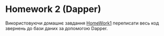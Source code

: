 # Homework 2 (Dapper)

Використовуючи домашнє завдання [HomeWork1](https://github.com/itstep-sabatex/P22/blob/master/ADONET/HomeWork1.md) переписати весь код звернень до бази даних за допомогою Dapper.